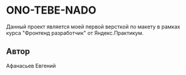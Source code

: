 # ONO-TEBE-NADO
Данный проект является моей первой версткой по макету в рамках курса "Фронтенд разработчик" от Яндекс.Практикум.
## Автор
Афанасьев Евгений